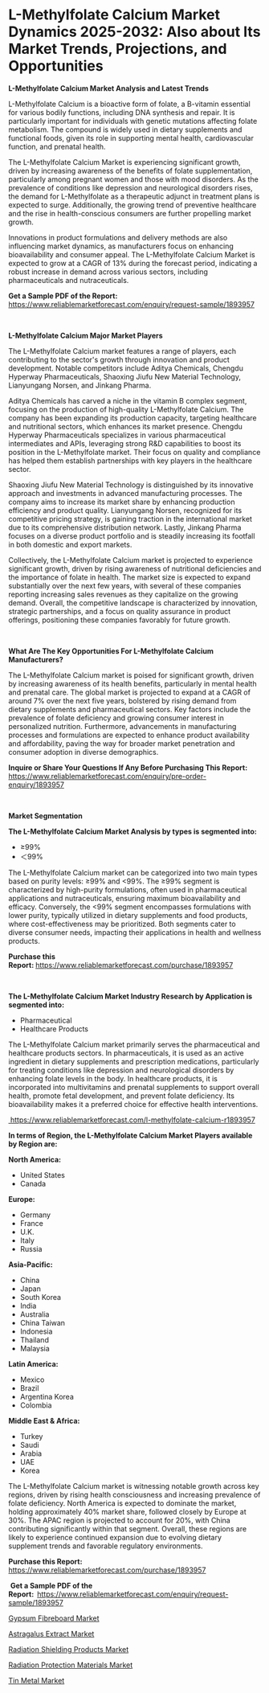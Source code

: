 <p><h1>L-Methylfolate Calcium Market Dynamics 2025-2032: Also about Its Market Trends, Projections, and Opportunities</h1></p><p><strong>L-Methylfolate Calcium Market Analysis and Latest Trends</strong></p>
<p><p>L-Methylfolate Calcium is a bioactive form of folate, a B-vitamin essential for various bodily functions, including DNA synthesis and repair. It is particularly important for individuals with genetic mutations affecting folate metabolism. The compound is widely used in dietary supplements and functional foods, given its role in supporting mental health, cardiovascular function, and prenatal health.</p><p>The L-Methylfolate Calcium Market is experiencing significant growth, driven by increasing awareness of the benefits of folate supplementation, particularly among pregnant women and those with mood disorders. As the prevalence of conditions like depression and neurological disorders rises, the demand for L-Methylfolate as a therapeutic adjunct in treatment plans is expected to surge. Additionally, the growing trend of preventive healthcare and the rise in health-conscious consumers are further propelling market growth.</p><p>Innovations in product formulations and delivery methods are also influencing market dynamics, as manufacturers focus on enhancing bioavailability and consumer appeal. The L-Methylfolate Calcium Market is expected to grow at a CAGR of 13% during the forecast period, indicating a robust increase in demand across various sectors, including pharmaceuticals and nutraceuticals.</p></p>
<p><strong>Get a Sample PDF of the Report:&nbsp;</strong> <a href="https://www.reliablemarketforecast.com/enquiry/request-sample/1893957?utm_campaign=1834&utm_medium=2&utm_source=Github&utm_content=ia&utm_term=01042025&utm_id=l-methylfolate-calcium">https://www.reliablemarketforecast.com/enquiry/request-sample/1893957</a></p>
<p>&nbsp;</p>
<p><strong>L-Methylfolate Calcium Major Market Players</strong></p>
<p><p>The L-Methylfolate Calcium market features a range of players, each contributing to the sector's growth through innovation and product development. Notable competitors include Aditya Chemicals, Chengdu Hyperway Pharmaceuticals, Shaoxing Jiufu New Material Technology, Lianyungang Norsen, and Jinkang Pharma.</p><p>Aditya Chemicals has carved a niche in the vitamin B complex segment, focusing on the production of high-quality L-Methylfolate Calcium. The company has been expanding its production capacity, targeting healthcare and nutritional sectors, which enhances its market presence. Chengdu Hyperway Pharmaceuticals specializes in various pharmaceutical intermediates and APIs, leveraging strong R&D capabilities to boost its position in the L-Methylfolate market. Their focus on quality and compliance has helped them establish partnerships with key players in the healthcare sector.</p><p>Shaoxing Jiufu New Material Technology is distinguished by its innovative approach and investments in advanced manufacturing processes. The company aims to increase its market share by enhancing production efficiency and product quality. Lianyungang Norsen, recognized for its competitive pricing strategy, is gaining traction in the international market due to its comprehensive distribution network. Lastly, Jinkang Pharma focuses on a diverse product portfolio and is steadily increasing its footfall in both domestic and export markets.</p><p>Collectively, the L-Methylfolate Calcium market is projected to experience significant growth, driven by rising awareness of nutritional deficiencies and the importance of folate in health. The market size is expected to expand substantially over the next few years, with several of these companies reporting increasing sales revenues as they capitalize on the growing demand. Overall, the competitive landscape is characterized by innovation, strategic partnerships, and a focus on quality assurance in product offerings, positioning these companies favorably for future growth.</p></p>
<p>&nbsp;</p>
<p><strong>What Are The Key Opportunities For L-Methylfolate Calcium Manufacturers?</strong></p>
<p><p>The L-Methylfolate Calcium market is poised for significant growth, driven by increasing awareness of its health benefits, particularly in mental health and prenatal care. The global market is projected to expand at a CAGR of around 7% over the next five years, bolstered by rising demand from dietary supplements and pharmaceutical sectors. Key factors include the prevalence of folate deficiency and growing consumer interest in personalized nutrition. Furthermore, advancements in manufacturing processes and formulations are expected to enhance product availability and affordability, paving the way for broader market penetration and consumer adoption in diverse demographics.</p></p>
<p><strong>Inquire or Share Your Questions If Any Before Purchasing This Report:</strong> <a href="https://www.reliablemarketforecast.com/enquiry/pre-order-enquiry/1893957?utm_campaign=1834&utm_medium=2&utm_source=Github&utm_content=ia&utm_term=01042025&utm_id=l-methylfolate-calcium">https://www.reliablemarketforecast.com/enquiry/pre-order-enquiry/1893957</a></p>
<p>&nbsp;</p>
<p><strong>Market Segmentation</strong></p>
<p><strong>The L-Methylfolate Calcium Market Analysis by types is segmented into:</strong></p>
<p><ul><li>≥99%</li><li>＜99%</li></ul></p>
<p><p>The L-Methylfolate Calcium market can be categorized into two main types based on purity levels: ≥99% and <99%. The ≥99% segment is characterized by high-purity formulations, often used in pharmaceutical applications and nutraceuticals, ensuring maximum bioavailability and efficacy. Conversely, the <99% segment encompasses formulations with lower purity, typically utilized in dietary supplements and food products, where cost-effectiveness may be prioritized. Both segments cater to diverse consumer needs, impacting their applications in health and wellness products.</p></p>
<p><strong>Purchase this Report:&nbsp;</strong><a href="https://www.reliablemarketforecast.com/purchase/1893957?utm_campaign=1834&utm_medium=2&utm_source=Github&utm_content=ia&utm_term=01042025&utm_id=l-methylfolate-calcium">https://www.reliablemarketforecast.com/purchase/1893957</a></p>
<p>&nbsp;</p>
<p><strong>The L-Methylfolate Calcium Market Industry Research by Application is segmented into:</strong></p>
<p><ul><li>Pharmaceutical</li><li>Healthcare Products</li></ul></p>
<p><p>The L-Methylfolate Calcium market primarily serves the pharmaceutical and healthcare products sectors. In pharmaceuticals, it is used as an active ingredient in dietary supplements and prescription medications, particularly for treating conditions like depression and neurological disorders by enhancing folate levels in the body. In healthcare products, it is incorporated into multivitamins and prenatal supplements to support overall health, promote fetal development, and prevent folate deficiency. Its bioavailability makes it a preferred choice for effective health interventions.</p></p>
<p><a href="https://www.reliablemarketforecast.com/l-methylfolate-calcium-r1893957?utm_campaign=1834&utm_medium=2&utm_source=Github&utm_content=ia&utm_term=01042025&utm_id=l-methylfolate-calcium">&nbsp;https://www.reliablemarketforecast.com/l-methylfolate-calcium-r1893957</a></p>
<p><strong>In terms of Region, the L-Methylfolate Calcium Market Players available by Region are:</strong></p>
<p>
    <p> <strong> North America: </strong>
        <ul>
            <li>United States</li>
            <li>Canada</li>
        </ul>
        </p> 
    <p> <strong> Europe: </strong>
        <ul>
            <li>Germany</li>
            <li>France</li>
            <li>U.K.</li>
            <li>Italy</li>
            <li>Russia</li>
        </ul>
        </p> 
    <p> <strong> Asia-Pacific: </strong>
        <ul>
            <li>China</li>
            <li>Japan</li>
            <li>South Korea</li>
            <li>India</li>
            <li>Australia</li>
            <li>China Taiwan</li>
            <li>Indonesia</li>
            <li>Thailand</li>
            <li>Malaysia</li>
        </ul>
        </p> 
    <p> <strong> Latin America: </strong>
        <ul>
            <li>Mexico</li>
            <li>Brazil</li>
            <li>Argentina Korea</li>
            <li>Colombia</li>
        </ul>
        </p> 
    <p> <strong> Middle East & Africa: </strong>
        <ul>
            <li>Turkey</li>
            <li>Saudi</li>
            <li>Arabia</li>
            <li>UAE</li>
            <li>Korea</li>
        </ul>
    </p>
    </p>
<p><p>The L-Methylfolate Calcium market is witnessing notable growth across key regions, driven by rising health consciousness and increasing prevalence of folate deficiency. North America is expected to dominate the market, holding approximately 40% market share, followed closely by Europe at 30%. The APAC region is projected to account for 20%, with China contributing significantly within that segment. Overall, these regions are likely to experience continued expansion due to evolving dietary supplement trends and favorable regulatory environments.</p></p>
<p><strong>Purchase this Report: </strong><a href="https://www.reliablemarketforecast.com/purchase/1893957?utm_campaign=1834&utm_medium=2&utm_source=Github&utm_content=ia&utm_term=01042025&utm_id=l-methylfolate-calcium">https://www.reliablemarketforecast.com/purchase/1893957</a></p>
<p>&nbsp;<strong>Get a Sample PDF of the Report:&nbsp;&nbsp;</strong><a href="https://www.reliablemarketforecast.com/enquiry/request-sample/1893957?utm_campaign=1834&utm_medium=2&utm_source=Github&utm_content=ia&utm_term=01042025&utm_id=l-methylfolate-calcium">https://www.reliablemarketforecast.com/enquiry/request-sample/1893957</a></p>
<p><strong></strong></p>
<p><p><a href="https://github.com/rojannovarwd/Market-Research-Report-List-1/blob/main/gypsum-fibreboard-market.md?utm_campaign=1834&utm_medium=2&utm_source=Github&utm_content=ia&utm_term=01042025&utm_id=l-methylfolate-calcium">Gypsum Fibreboard Market</a></p><p><a href="https://github.com/marrahcerpas05/Market-Research-Report-List-1/blob/main/astragalus-extract-market.md?utm_campaign=1834&utm_medium=2&utm_source=Github&utm_content=ia&utm_term=01042025&utm_id=l-methylfolate-calcium">Astragalus Extract Market</a></p><p><a href="https://github.com/cagleplittrw/Market-Research-Report-List-1/blob/main/radiation-shielding-products-market.md?utm_campaign=1834&utm_medium=2&utm_source=Github&utm_content=ia&utm_term=01042025&utm_id=l-methylfolate-calcium">Radiation Shielding Products Market</a></p><p><a href="https://github.com/dahcheeviola/Market-Research-Report-List-1/blob/main/radiation-protection-materials-market.md?utm_campaign=1834&utm_medium=2&utm_source=Github&utm_content=ia&utm_term=01042025&utm_id=l-methylfolate-calcium">Radiation Protection Materials Market</a></p><p><a href="https://github.com/dichkotuanny/Market-Research-Report-List-1/blob/main/tin-metal-market.md?utm_campaign=1834&utm_medium=2&utm_source=Github&utm_content=ia&utm_term=01042025&utm_id=l-methylfolate-calcium">Tin Metal Market</a></p></p>